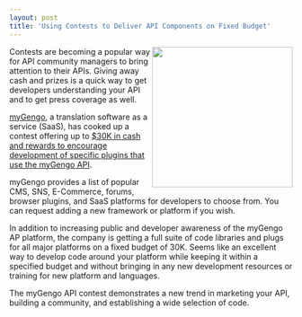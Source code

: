 ```yaml
---
layout: post
title: 'Using Contests to Deliver API Components on Fixed Budget'
---
```

<img src="http://kinlane-productions.s3.amazonaws.com/api-evangelist/myGengo-labs-contest.jpg" alt="" width="250" align="right" />Contests  are becoming a popular way for API community managers to bring  attention to their APIs. Giving away cash and prizes is a quick way to  get developers understanding your API and to get press coverage as well.<p></p>
<a href="http://mygengo.com/" target="_blank">myGengo</a>,  a translation software as a service (SaaS), has cooked up a contest  offering up to <a href="http://mygengo.com/services/api/lab" target="_blank">$30K in cash and rewards to encourage development of  specific plugins that use the myGengo API</a>.<p></p>
myGengo  provides a list of popular CMS, SNS, E-Commerce, forums, browser  plugins, and SaaS platforms for developers to choose from. You can  request adding a new framework or platform if you wish.<p></p>
In  addition to increasing public and developer awareness of the myGengo AP  platform, the company is getting a full suite of code libraries and  plugs for all major platforms on a fixed budget of 30K. Seems like an  excellent way to develop code around your platform while keeping it  within a specified budget and without bringing in any new development  resources or training for new platform and languages.<p></p>
The  myGengo API contest demonstrates a new trend in marketing your API,  building a community, and establishing a wide selection of code.